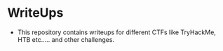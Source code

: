 # WriteUps
- This repository contains writeups for different CTFs like TryHackMe, HTB etc..... and other challenges.
